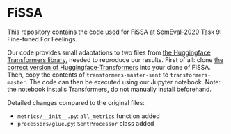 # FiSSA
This repository contains the code used for FiSSA at SemEval-2020 Task 9: Fine-tuned For Feelings.

Our code provides small adaptations to two files from [the Huggingface Transformers library](https://huggingface.co/transformers/), needed to reproduce our results. First of all: clone [the correct version of Huggingface-Transformers](https://github.com/huggingface/transformers/tree/v2.5.0) into your clone of FiSSA. Then, copy the contents of `transformers-master-sent` to `transformers-master`. The code can then be executed using our Jupyter notebook. Note: the notebook installs Transformers, do not manually install beforehand.

Detailed changes compared to the original files:
* `metrics/__init__.py`: `all_metrics` function added
* `processors/glue.py`: `SentProcessor` class added